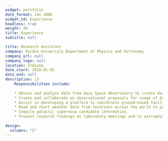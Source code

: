 ```yaml
---
widget: portfolio
date_format: Jan 2006
widget_id: Experience
headless: true
weight: 40
title: Experience
subtitle: null

title: Research Assistant
company: Purdue University Department of Physics and Astronomy
company_url: null
company_logo: null
location: Indiana
date_start: 2018-01-01
date_end: null
description: |2-
    Responsibilities include:
        
    * Obtain and analyze data from Gaia Space Observatory to create documentation of stellar source candidates for spectroscopic analysis in order to determine locations of stars relative to a supernova remnant.
    * Create and collaborate on observational proposals for usage of Gemini Telescopes and GMOS for multi-slit spectroscopy as well as the newly commissioned NEID instrument on the WIYN 3.5m telescope.
    * Assist in developing a platform to coordinate ground-based facilities and follow up transients discovered by the Large Synoptic Survey Telescope (LSST).
    * Read and chart weather data from locations across the world to provide information about probable observational capabilities.
    * Compile galactic supernova candidate information.
    * Present research findings at laboratory meetings and to astrophysics students.
    
design:
  columns: "2"
---
```

